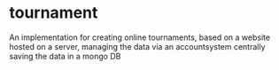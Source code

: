 # tournament
An implementation for creating online tournaments, based on a website hosted on a server, managing the data via an accountsystem centrally saving the data in a mongo DB
